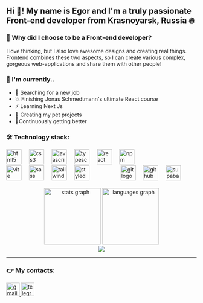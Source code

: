<h2 align="left">Hi 👋! My name is Egor and I'm a truly passionate Front-end developer from Krasnoyarsk, Russia 🔥</h2>




  <h3>🧐 Why did I choose to be a Front-end developer?</h3>
  <p>
    I love thinking, but I also love awesome designs and creating real things. Frontend combines these two aspects, so I can create various complex, gorgeous web-applications and share them with other people!
  </p>



<h3>🔎 I'm currently..</h3>
<ul>
  <li>🎯 Searching for a new job</li>
  <li>💥 Finishing Jonas Schmedtmann's ultimate React course </li>
  <li>⚡ Learning Next Js</li>
  <li>🐶 Creating my pet projects</li>
  <li>🚀Continuously getting better</li>
</ul



<hr />



<h3 align="left">🛠 Technology stack:</h3>
<div align="left">
  <img src="https://cdn.jsdelivr.net/gh/devicons/devicon/icons/html5/html5-original.svg" height="40" alt="html5 logo"  />
  <img width="12" />
  <img src="https://skillicons.dev/icons?i=css" height="40" alt="css3 logo"  />
  <img width="12" />
  <img src="https://cdn.jsdelivr.net/gh/devicons/devicon/icons/javascript/javascript-original.svg" height="40" alt="javascript logo"  />
  <img width="12" />
  <img src="https://cdn.jsdelivr.net/gh/devicons/devicon/icons/typescript/typescript-original.svg" height="40" alt="typescript logo"  />
  <img width="12" />
  <img src="https://skillicons.dev/icons?i=react" height="40" alt="react logo"  />
  <img width="12" />
  <img src="https://cdn.jsdelivr.net/gh/devicons/devicon/icons/npm/npm-original-wordmark.svg" height="40" alt="npm logo"  />
</div>



<div align="left">
  <img src="https://skillicons.dev/icons?i=vite" height="40" alt="vite logo"  />
  <img width="12" />
  <img src="https://skillicons.dev/icons?i=sass" height="40" alt="sass logo"  />
  <img width="12" />
  <img src="https://skillicons.dev/icons?i=tailwind" height="40" alt="tailwindcss logo"  />
  <img width="12" />
  <img src="https://skillicons.dev/icons?i=styledcomponents" height="40" alt="styledcomponents logo"  />

  <img width="75" />
  
  <img src="https://cdn.simpleicons.org/git/F05032" height="40" alt="git logo"  />
  <img width="12" />
  <img src="https://skillicons.dev/icons?i=github" height="40" alt="github logo"  />
  <img width="12" />
  <img src="https://skillicons.dev/icons?i=supabase" height="40" alt="supabase logo"  />
  <img width="12" />
</div>



<br />

<div align="center">
  <img src="https://github-readme-stats.vercel.app/api?username=Egormity&hide_title=false&hide_rank=false&show_icons=true&include_all_commits=true&count_private=true&disable_animations=false&theme=dracula&locale=en&hide_border=false" height="150" alt="stats graph"  />
  <img src="https://github-readme-stats.vercel.app/api/top-langs?username=Egormity&locale=en&hide_title=false&layout=compact&card_width=320&langs_count=5&theme=dracula&hide_border=false" height="150" alt="languages graph"  />
</div>

<div align="center">
  <img src="https://codewars-stats-ignacio-cuadra.vercel.app/?username=Egormity&theme=halloween)](https://github.com/ignacio-cuadra/github-readme-codewars" />
</div>

<hr />



<h3 align="left">👉 My contacts:</h3>
<div align="left">
  <a href="mailto:kotlaregor9@gmail.com" target="_blank">
    <img src="https://img.shields.io/static/v1?message=My%20email&logo=gmail&label=&color=D14836&logoColor=white&labelColor=&style=for-the-badge" height="35" alt="gmail logo"  />
  </a>
  <a href="https://t.me/Egormity" target="_blank">
    <img src="https://img.shields.io/static/v1?message=Contact%20me&logo=telegram&label=Telegram&color=2CA5E0&logoColor=white&labelColor=Contact%20me%20here&style=for-the-badge" height="35" alt="telegram logo"  />
  </a>
</div>
